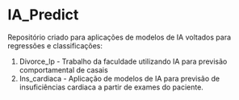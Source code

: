 # IA_Predict 
Repositório criado para aplicações de modelos de IA voltados para regressões e classificações:

1) Divorce_lp - Trabalho da faculdade utilizando IA para previsão comportamental de casais
2) Ins_cardiaca - Aplicação de modelos de IA para previsão de insuficiências cardiaca a partir de exames do paciente.
